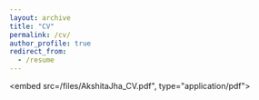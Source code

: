 ```yaml
---
layout: archive
title: "CV"
permalink: /cv/
author_profile: true
redirect_from:
  - /resume
---
```


<embed src=/files/AkshitaJha_CV.pdf", type="application/pdf"></embed>
